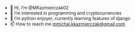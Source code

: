 - 👋 Hi, I’m @MKazmierczak02
- 👀 I’m interested in programming and cryptocurrencies
- 🌱 I’m python enjoyer, currently learning features of django
- 📫 How to reach me mmichal.kkazmierczak@gmail.com

<!---
MKazmierczak02/MKazmierczak02 is a ✨ special ✨ repository because its `README.md` (this file) appears on your GitHub profile.
You can click the Preview link to take a look at your changes.
--->
